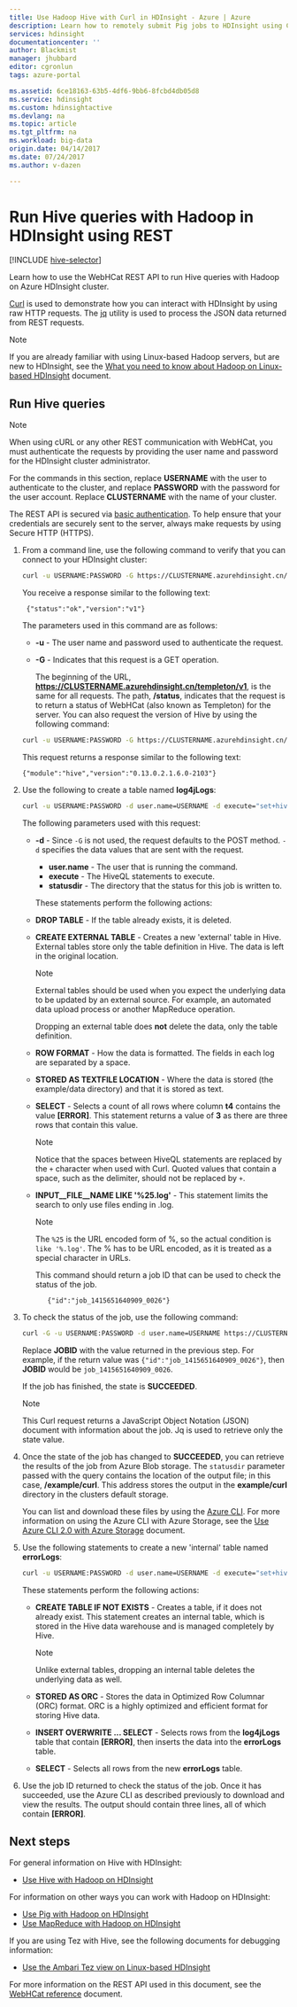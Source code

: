 ```yaml
---
title: Use Hadoop Hive with Curl in HDInsight - Azure | Azure
description: Learn how to remotely submit Pig jobs to HDInsight using Curl.
services: hdinsight
documentationcenter: ''
author: Blackmist
manager: jhubbard
editor: cgronlun
tags: azure-portal

ms.assetid: 6ce18163-63b5-4df6-9bb6-8fcbd4db05d8
ms.service: hdinsight
ms.custom: hdinsightactive
ms.devlang: na
ms.topic: article
ms.tgt_pltfrm: na
ms.workload: big-data
origin.date: 04/14/2017
ms.date: 07/24/2017
ms.author: v-dazen

---
```

# Run Hive queries with Hadoop in HDInsight using REST

[!INCLUDE [hive-selector](../../includes/hdinsight-selector-use-hive.md)]

Learn how to use the WebHCat REST API to run Hive queries with Hadoop on Azure HDInsight cluster.

[Curl](http://curl.haxx.se/) is used to demonstrate how you can interact with HDInsight by using raw HTTP requests. The [jq](http://stedolan.github.io/jq/) utility is used to process the JSON data returned from REST requests.

> [!NOTE]
> If you are already familiar with using Linux-based Hadoop servers, but are new to HDInsight, see the [What you need to know about Hadoop on Linux-based HDInsight](hdinsight-hadoop-linux-information.md) document.

## <a id="curl"></a>Run Hive queries

> [!NOTE]
> When using cURL or any other REST communication with WebHCat, you must authenticate the requests by providing the user name and password for the HDInsight cluster administrator.
>
> For the commands in this section, replace **USERNAME** with the user to authenticate to the cluster, and replace **PASSWORD** with the password for the user account. Replace **CLUSTERNAME** with the name of your cluster.
>
> The REST API is secured via [basic authentication](http://en.wikipedia.org/wiki/Basic_access_authentication). To help ensure that your credentials are securely sent to the server, always make requests by using Secure HTTP (HTTPS).

1. From a command line, use the following command to verify that you can connect to your HDInsight cluster:

    ```bash
    curl -u USERNAME:PASSWORD -G https://CLUSTERNAME.azurehdinsight.cn/templeton/v1/status
    ```

    You receive a response similar to the following text:

        {"status":"ok","version":"v1"}

    The parameters used in this command are as follows:

   * **-u** - The user name and password used to authenticate the request.
   * **-G** - Indicates that this request is a GET operation.

     The beginning of the URL, **https://CLUSTERNAME.azurehdinsight.cn/templeton/v1**, is the same for all requests. The path, **/status**, indicates that the request is to return a status of WebHCat (also known as Templeton) for the server. You can also request the version of Hive by using the following command:

    ```bash
    curl -u USERNAME:PASSWORD -G https://CLUSTERNAME.azurehdinsight.cn/templeton/v1/version/hive
    ```

     This request returns a response similar to the following text:

    ```
    {"module":"hive","version":"0.13.0.2.1.6.0-2103"}
    ```

2. Use the following to create a table named **log4jLogs**:

    ```bash
    curl -u USERNAME:PASSWORD -d user.name=USERNAME -d execute="set+hive.execution.engine=tez;DROP+TABLE+log4jLogs;CREATE+EXTERNAL+TABLE+log4jLogs(t1+string,t2+string,t3+string,t4+string,t5+string,t6+string,t7+string)+ROW+FORMAT+DELIMITED+FIELDS+TERMINATED+BY+' '+STORED+AS+TEXTFILE+LOCATION+'/example/data/';SELECT+t4+AS+sev,COUNT(*)+AS+count+FROM+log4jLogs+WHERE+t4+=+'[ERROR]'+AND+INPUT__FILE__NAME+LIKE+'%25.log'+GROUP+BY+t4;" -d statusdir="/example/curl" https://CLUSTERNAME.azurehdinsight.cn/templeton/v1/hive
    ```

    The following parameters used with this request:

   * **-d** - Since `-G` is not used, the request defaults to the POST method. `-d` specifies the data values that are sent with the request.

     * **user.name** - The user that is running the command.
     * **execute** - The HiveQL statements to execute.
     * **statusdir** - The directory that the status for this job is written to.

     These statements perform the following actions:
   * **DROP TABLE** - If the table already exists, it is deleted.
   * **CREATE EXTERNAL TABLE** - Creates a new 'external' table in Hive. External tables store only the table definition in Hive. The data is left in the original location.

     > [!NOTE]
     > External tables should be used when you expect the underlying data to be updated by an external source. For example, an automated data upload process or another MapReduce operation.
     >
     > Dropping an external table does **not** delete the data, only the table definition.

   * **ROW FORMAT** - How the data is formatted. The fields in each log are separated by a space.
   * **STORED AS TEXTFILE LOCATION** - Where the data is stored (the example/data directory) and that it is stored as text.
   * **SELECT** - Selects a count of all rows where column **t4** contains the value **[ERROR]**. This statement returns a value of **3** as there are three rows that contain this value.

     > [!NOTE]
     > Notice that the spaces between HiveQL statements are replaced by the `+` character when used with Curl. Quoted values that contain a space, such as the delimiter, should not be replaced by `+`.

   * **INPUT__FILE__NAME LIKE '%25.log'** - This statement limits the search to only use files ending in .log.

     > [!NOTE]
     > The `%25` is the URL encoded form of %, so the actual condition is `like '%.log'`. The % has to be URL encoded, as it is treated as a special character in URLs.

     This command should return a job ID that can be used to check the status of the job.

            {"id":"job_1415651640909_0026"}

3. To check the status of the job, use the following command:

    ```bash
    curl -G -u USERNAME:PASSWORD -d user.name=USERNAME https://CLUSTERNAME.azurehdinsight.cn/templeton/v1/jobs/JOBID | jq .status.state
    ```

    Replace **JOBID** with the value returned in the previous step. For example, if the return value was `{"id":"job_1415651640909_0026"}`, then **JOBID** would be `job_1415651640909_0026`.

    If the job has finished, the state is **SUCCEEDED**.

   > [!NOTE]
   > This Curl request returns a JavaScript Object Notation (JSON) document with information about the job. Jq is used to retrieve only the state value.

4. Once the state of the job has changed to **SUCCEEDED**, you can retrieve the results of the job from Azure Blob storage. The `statusdir` parameter passed with the query contains the location of the output file; in this case, **/example/curl**. This address stores the output in the **example/curl** directory in the clusters default storage.

    You can list and download these files by using the [Azure CLI](https://docs.microsoft.com/cli/azure/install-azure-cli). For more information on using the Azure CLI with Azure Storage, see the [Use Azure CLI 2.0 with Azure Storage](/storage/storage-azure-cli#create-and-manage-blobs) document.

5. Use the following statements to create a new 'internal' table named **errorLogs**:

    ```bash
    curl -u USERNAME:PASSWORD -d user.name=USERNAME -d execute="set+hive.execution.engine=tez;CREATE+TABLE+IF+NOT+EXISTS+errorLogs(t1+string,t2+string,t3+string,t4+string,t5+string,t6+string,t7+string)+STORED+AS+ORC;INSERT+OVERWRITE+TABLE+errorLogs+SELECT+t1,t2,t3,t4,t5,t6,t7+FROM+log4jLogs+WHERE+t4+=+'[ERROR]'+AND+INPUT__FILE__NAME+LIKE+'%25.log';SELECT+*+from+errorLogs;" -d statusdir="/example/curl" https://CLUSTERNAME.azurehdinsight.cn/templeton/v1/hive
    ```

    These statements perform the following actions:

   * **CREATE TABLE IF NOT EXISTS** - Creates a table, if it does not already exist. This statement creates an internal table, which is stored in the Hive data warehouse and is managed completely by Hive.

     > [!NOTE]
     > Unlike external tables, dropping an internal table deletes the underlying data as well.

   * **STORED AS ORC** - Stores the data in Optimized Row Columnar (ORC) format. ORC is a highly optimized and efficient format for storing Hive data.
   * **INSERT OVERWRITE ... SELECT** - Selects rows from the **log4jLogs** table that contain **[ERROR]**, then inserts the data into the **errorLogs** table.
   * **SELECT** - Selects all rows from the new **errorLogs** table.

6. Use the job ID returned to check the status of the job. Once it has succeeded, use the Azure CLI as described previously to download and view the results. The output should contain three lines, all of which contain **[ERROR]**.

## <a id="nextsteps"></a>Next steps

For general information on Hive with HDInsight:

* [Use Hive with Hadoop on HDInsight](hdinsight-use-hive.md)

For information on other ways you can work with Hadoop on HDInsight:

* [Use Pig with Hadoop on HDInsight](hdinsight-use-pig.md)
* [Use MapReduce with Hadoop on HDInsight](hdinsight-use-mapreduce.md)

If you are using Tez with Hive, see the following documents for debugging information:

* [Use the Ambari Tez view on Linux-based HDInsight](hdinsight-debug-ambari-tez-view.md)

For more information on the REST API used in this document, see the [WebHCat reference](https://cwiki.apache.org/confluence/display/Hive/WebHCat+Reference) document.

[hdinsight-sdk-documentation]: http://msdnstage.redmond.corp.microsoft.com/library/dn479185.aspx

[azure-purchase-options]: https://www.azure.cn/pricing/overview/
[azure-member-offers]: https://www.azure.cn/pricing/member-offers/
[azure-trial]: https://www.azure.cn/pricing/1rmb-trial/

[apache-tez]: http://tez.apache.org
[apache-hive]: http://hive.apache.org/
[apache-log4j]: http://en.wikipedia.org/wiki/Log4j
[hive-on-tez-wiki]: https://cwiki.apache.org/confluence/display/Hive/Hive+on+Tez
[import-to-excel]: /hdinsight/hdinsight-connect-excel-power-query/

[hdinsight-use-oozie]: hdinsight-use-oozie.md
[hdinsight-analyze-flight-data]: hdinsight-analyze-flight-delay-data.md

[hdinsight-provision]: hdinsight-hadoop-provision-linux-clusters.md
[hdinsight-submit-jobs]: hdinsight-submit-hadoop-jobs-programmatically.md
[hdinsight-upload-data]: hdinsight-upload-data.md

[powershell-here-strings]: http://technet.microsoft.com/library/ee692792.aspx
